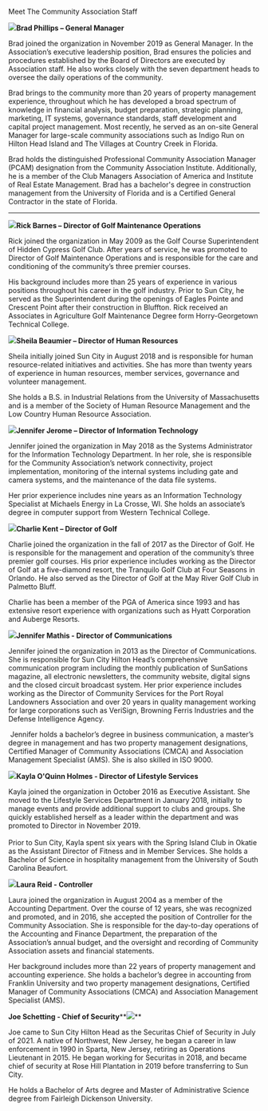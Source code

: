 Meet The Community Association Staff

**![](https://suncityhiltonhead.org/HOA/assn46134/images/brad.jpg?rand=0.10997133113913327)Brad Phillips – General Manager**

Brad joined the organization in November 2019 as General Manager. In the Association’s executive leadership position, Brad ensures the policies and procedures established by the Board of Directors are executed by Association staff. He also works closely with the seven department heads to oversee the daily operations of the community.

Brad brings to the community more than 20 years of property management experience, throughout which he has developed a broad spectrum of knowledge in financial analysis, budget preparation, strategic planning, marketing, IT systems, governance standards, staff development and capital project management. Most recently, he served as an on-site General Manager for large-scale community associations such as Indigo Run on Hilton Head Island and The Villages at Country Creek in Florida. 

Brad holds the distinguished Professional Community Association Manager (PCAM) designation from the Community Association Institute. Additionally, he is a member of the Club Managers Association of America and Institute of Real Estate Management. Brad has a bachelor's degree in construction management from the University of Florida and is a Certified General Contractor in the state of Florida.

  

***

![](https://suncityhiltonhead.org/HOA/assn46134/images/RickBarnes_42A0036-2_pp.jpg?rand=0.07035843915195183)**Rick Barnes – Director of Golf Maintenance Operations**

Rick joined the organization in May 2009 as the Golf Course Superintendent of Hidden Cypress Golf Club. After years of service, he was promoted to Director of Golf Maintenance Operations and is responsible for the care and conditioning of the community’s three premier courses.

His background includes more than 25 years of experience in various positions throughout his career in the golf industry. Prior to Sun City, he served as the Superintendent during the openings of Eagles Pointe and Crescent Point after their construction in Bluffton. Rick received an Associates in Agriculture Golf Maintenance Degree form Horry-Georgetown Technical College.

![](https://suncityhiltonhead.org/HOA/assn46134/images/SheilaBeaumier_2019_CorkyBurt.jpg?rand=0.9476306566949746)**Sheila Beaumier – Director of Human Resources**

Sheila initially joined Sun City in August 2018 and is responsible for human resource-related initiatives and activities. She has more than twenty years of experience in human resources, member services, governance and volunteer management.   
  
She holds a B.S. in Industrial Relations from the University of Massachusetts and is a member of the Society of Human Resource Management and the Low Country Human Resource Association.

**![](https://suncityhiltonhead.org/HOA/assn46134/images/JenJerome_CorkyBurt2020.jpg?rand=0.07174349029947047)Jennifer Jerome – Director of Information Technology**  

Jennifer joined the organization in May 2018 as the Systems Administrator for the Information Technology Department. In her role, she is responsible for the Community Association’s network connectivity, project implementation, monitoring of the internal systems including gate and camera systems, and the maintenance of the data file systems.  

Her prior experience includes nine years as an Information Technology Specialist at Michaels Energy in La Crosse, WI. She holds an associate’s degree in computer support from Western Technical College.

**![](https://suncityhiltonhead.org/HOA/assn46134/images/CharlieKent.jpg?rand=0.4243489308914783)Charlie Kent – Director of Golf**

Charlie joined the organization in the fall of 2017 as the Director of Golf. He is responsible for the management and operation of the community’s three premier golf courses. His prior experience includes working as the Director of Golf at a five-diamond resort, the Tranquilo Golf Club at Four Seasons in Orlando. He also served as the Director of Golf at the May River Golf Club in Palmetto Bluff.

Charlie has been a member of the PGA of America since 1993 and has extensive resort experience with organizations such as Hyatt Corporation and Auberge Resorts.

**![](https://suncityhiltonhead.org/HOA/assn46134/images/JenniferMathis_42A0053_pp.jpg?rand=0.36118785415491383)Jennifer Mathis - Director of Communications**  

Jennifer joined the organization in 2013 as the Director of Communications. She is responsible for Sun City Hilton Head’s comprehensive communication program including the monthly publication of SunSations magazine, all electronic newsletters, the community website, digital signs and the closed circuit broadcast system. Her prior experience includes working as the Director of Community Services for the Port Royal Landowners Association and over 20 years in quality management working for large corporations such as VeriSign, Browning Ferris Industries and the Defense Intelligence Agency.

 Jennifer holds a bachelor’s degree in business communication, a master’s degree in management and has two property management designations, Certified Manager of Community Associations (CMCA) and Association Management Specialist (AMS). She is also skilled in ISO 9000.

**![](https://suncityhiltonhead.org/HOA/assn46134/images/KaylaOquinnHolmes_CorkyBurt_2022.jpg?rand=0.10799314959914152)Kayla O'Quinn Holmes - Director of Lifestyle Services**

Kayla joined the organization in October 2016 as Executive Assistant. She moved to the Lifestyle Services Department in January 2018, initially to manage events and provide additional support to clubs and groups. She quickly established herself as a leader within the department and was promoted to Director in November 2019.  
   
Prior to Sun City, Kayla spent six years with the Spring Island Club in Okatie as the Assistant Director of Fitness and in Member Services. She holds a Bachelor of Science in hospitality management from the University of South Carolina Beaufort.

**![](https://suncityhiltonhead.org/HOA/assn46134/images/LauraReid_42A0085_pp.jpg?rand=0.294805739642954)Laura Reid - Controller**

Laura joined the organization in August 2004 as a member of the Accounting Department. Over the course of 12 years, she was recognized and promoted, and in 2016, she accepted the position of Controller for the Community Association. She is responsible for the day-to-day operations of the Accounting and Finance Department, the preparation of the Association’s annual budget, and the oversight and recording of Community Association assets and financial statements. 

Her background includes more than 22 years of property management and accounting experience. She holds a bachelor’s degree in accounting from Franklin University and two property management designations, Certified Manager of Community Associations (CMCA) and Association Management Specialist (AMS).

**Joe Schetting - Chief of Security****![](https://suncityhiltonhead.org/HOA/assn46134/images/JoeSchetting_CorkyBurt_2022.jpg?rand=0.018924948546090947)**[](https://suncityhiltonhead.org/HOA/assn46134/images/Org%20Chart%2001072020%20revised%202.pdf "Click here")

Joe came to Sun City Hilton Head as the Securitas Chief of Security in July of 2021. A native of Northwest, New Jersey, he began a career in law enforcement in 1990 in Sparta, New Jersey, retiring as Operations Lieutenant in 2015. He began working for Securitas in 2018, and became chief of security at Rose Hill Plantation in 2019 before transferring to Sun City.   
  
He holds a Bachelor of Arts degree and Master of Administrative Science degree from Fairleigh Dickenson University.
